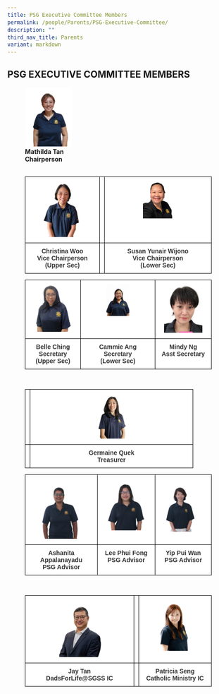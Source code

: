 ```yaml
---
title: PSG Executive Committee Members
permalink: /people/Parents/PSG-Executive-Committee/
description: ""
third_nav_title: Parents
variant: markdown
---
```

## PSG EXECUTIVE COMMITTEE MEMBERS

<figure>
<img src="/images/Parent%20Support%20Group/PSG%20Committee%20Member%202024/1_Mathilda_Tan_Chairperson.jpg" style="width:25%"> 
	<figcaption><b>Mathilda Tan</b><br><b>Chairperson</b>

<br>
<br>
	
<style type="text/css">
.tg  {border-collapse:collapse;border-spacing:0;}
.tg td{border-color:black;border-style:solid;border-width:1px;font-family:Arial, sans-serif;font-size:14px;
  overflow:hidden;padding:10px 5px;word-break:normal;}
.tg th{border-color:black;border-style:solid;border-width:1px;font-family:Arial, sans-serif;font-size:14px;
  font-weight:normal;overflow:hidden;padding:10px 5px;word-break:normal;}
.tg .tg-tlx9{background-color:#FFF;color:#333;text-align:center;vertical-align:top}
.tg .tg-apyk{background-color:#FFF;color:#333;font-weight:bold;text-align:center;vertical-align:top}
</style>
<table class="tg">
<thead>
<tr>
    <th class="tg-tlx9"><img src="/images/Parent%20Support%20Group/PSG%20Committee%20Member%202024/2_Chris_Woo_Vice_Chairperson.jpg" style="width:65%"></th>
    <th class="tg-tlx9"></th>
    <th class="tg-tlx9"><img src="/images/Parent%20Support%20Group/PSG%20Committee%20Member%202025/Susan_Yunair_Wijono.jpg" style="width:29%"></th>
  </tr>
</thead>
<tbody>
  <tr>
    <td class="tg-apyk"><span style="font-weight:bold;background-color:transparent">Christina Woo</span><br>Vice Chairperson <br>(Upper Sec)<br></td>
    <td class="tg-apyk"><br></td>
    <td class="tg-apyk">Susan Yunair Wijono<br>Vice Chairperson <br> (Lower Sec)</td>
  </tr>
</tbody>
</table>
<table class="tg">
<thead>
<tr>
    <th class="tg-tlx9"><img src="/images/Parent%20Support%20Group/PSG%20Committee%20Member%202024/4_Belle_Ching___Secretary.jpg" style="width:70%"></th>
    <th class="tg-tlx9"><img src="/images/Parent%20Support%20Group/PSG%20Committee%20Member%202025/Cammie_Ang.jpg" style="width:33%"></th>
    <th class="tg-tlx9"><img src="/images/Parent%20Support%20Group/PSG%20Committee%20Member%202025/Mindy_Ng.png" style="width:75%"></th>
  </tr>
</thead>
<tbody>
  <tr>
    <td class="tg-apyk"><span style="font-weight:bold;background-color:transparent">Belle Ching</span><br>Secretary <br>(Upper Sec)<br></td>
    <td class="tg-apyk">Cammie Ang<br>Secretary <br>(Lower Sec)</td>
    <td class="tg-apyk">Mindy Ng<br>Asst Secretary</td>
  </tr>
</tbody>
</table>
	
<br>
<table class="tg">
<thead>
<tr>
    <th class="tg-tlx9"></th>
    <th class="tg-tlx9"><img src="/images/Parent%20Support%20Group/PSG%20Committee%20Member%202024/3_Germaine_Quek__Treasurer.jpg" style="width:20%"></th>
  </tr>
</thead>
<tbody>
  <tr>
    <td class="tg-apyk"><br></td>
    <td class="tg-apyk">Germaine Quek<br>Treasurer</td>
  </tr>
</tbody>
</table>		

		
<style type="text/css">
.tg  {border-collapse:collapse;border-spacing:0;}
.tg td{border-color:black;border-style:solid;border-width:1px;font-family:Arial, sans-serif;font-size:14px;
  overflow:hidden;padding:10px 5px;word-break:normal;}
.tg th{border-color:black;border-style:solid;border-width:1px;font-family:Arial, sans-serif;font-size:14px;
  font-weight:normal;overflow:hidden;padding:10px 5px;word-break:normal;}
.tg .tg-tlx9{background-color:#FFF;color:#333;text-align:center;vertical-align:top}
.tg .tg-apyk{background-color:#FFF;color:#333;font-weight:bold;text-align:center;vertical-align:top}
</style>
<table class="tg">
<thead>
<tr>
    <th class="tg-tlx9"><img src="/images/Parent%20Support%20Group/PSG%20Committee%20Member%202024/7_Ashanita_Appalanayadu__PSG_Advisor.jpg" style="width:70%"></th>
    <th class="tg-tlx9"><img src="/images/Parent%20Support%20Group/PSG%20Committee%20Member%202024/8_Lee_Phui_Fong___PSG_Advisor.jpg" style="width:85%"></th>
    <th class="tg-tlx9"><img src="/images/Parent%20Support%20Group/PSG%20Committee%20Member%202024/9_Yip_Pui_Wan___PSG_Advisor.jpg" style="width:82%"></th>
  </tr>
</thead>
<tbody>
  <tr>
    <td class="tg-apyk"><span style="font-weight:bold;background-color:transparent">Ashanita Appalanayadu</span><br>PSG Advisor<br></td>
    <td class="tg-apyk">Lee Phui Fong<br>PSG Advisor</td>
    <td class="tg-apyk">Yip Pui Wan<br>PSG Advisor</td>
  </tr>
</tbody>
</table>
	
<br>

<style type="text/css">
.tg  {border-collapse:collapse;border-spacing:0;}
.tg td{border-color:black;border-style:solid;border-width:1px;font-family:Arial, sans-serif;font-size:14px;
  overflow:hidden;padding:10px 5px;word-break:normal;}
.tg th{border-color:black;border-style:solid;border-width:1px;font-family:Arial, sans-serif;font-size:14px;
  font-weight:normal;overflow:hidden;padding:10px 5px;word-break:normal;}
.tg .tg-tlx9{background-color:#FFF;color:#333;text-align:center;vertical-align:top}
.tg .tg-apyk{background-color:#FFF;color:#333;font-weight:bold;text-align:center;vertical-align:top}
</style>
<table class="tg">
<thead>
<tr>
    <th class="tg-tlx9"><img src="/images/Parent%20Support%20Group/PSG%20Committee%20Member%202024/6_Jay_Tan_Dads_SGSS_IC.jpg" style="width:63%"></th>
    <th class="tg-tlx9"></th>
    <th class="tg-tlx9"><img src="/images/Parent%20Support%20Group/PSG%20Committee%20Member%202024/5_Patricia_Seng___Catholic_Ministry_IC.jpg" style="width:60%"></th>
  </tr>
</thead>
<tbody>
  <tr>
    <td class="tg-apyk"><span style="font-weight:bold;background-color:transparent">Jay Tan</span><br>DadsForLife@SGSS IC<br></td>
    <td class="tg-apyk"><br></td>
    <td class="tg-apyk">Patricia Seng<br>Catholic Ministry IC</td>
  </tr>
</tbody>
</table></figcaption></figure>